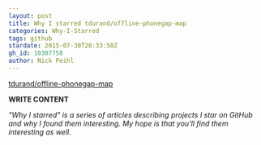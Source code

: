 ```yaml
---
layout: post
title: Why I starred tdurand/offline-phonegap-map
categories: Why-I-Starred
tags: github
stardate: 2015-07-30T20:33:50Z
gh_id: 10307758
author: Nick Peihl
---
```


[tdurand/offline-phonegap-map](https://github.com/tdurand/offline-phonegap-map)

**WRITE CONTENT**

*"Why I starred" is a series of articles describing projects I star on GitHub and why I found them interesting. My hope is that you'll find them interesting as well.*

